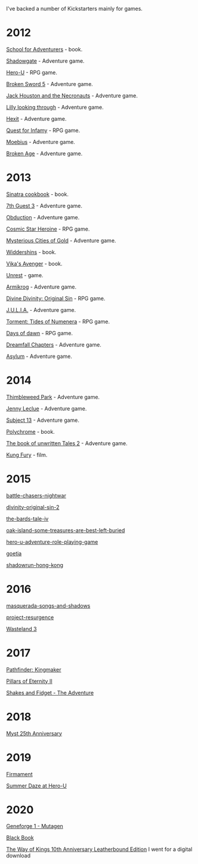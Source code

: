 I've backed a number of Kickstarters mainly for games.

# 2012
[School for Adventurers](https://www.kickstarter.com/projects/781768800/school-for-adventurers-a-high-fantasy-high-school) - book.

[Shadowgate](https://www.kickstarter.com/projects/zojoi/shadowgate) - Adventure game.

[Hero-U](https://www.kickstarter.com/projects/1878147873/hero-u-rogue-to-redemption) - RPG game.

[Broken Sword 5](https://www.kickstarter.com/projects/165500047/broken-sword-the-serpents-curse-adventure) - Adventure game.

[Jack Houston and the Necronauts](https://www.kickstarter.com/projects/warbirdgames/jack-houston-and-the-necronauts) - Adventure game.

[Lilly looking through](https://www.kickstarter.com/projects/516151670/lilly-looking-through-an-animated-adventure-game) - Adventure game.

[Hexit](https://www.kickstarter.com/projects/borbely/hexit-point-and-click-sci-fi-adventure-game) - Adventure game.

[Quest for Infamy](https://www.kickstarter.com/projects/1992695780/quest-for-infamy-an-adventure-game-by-infamous-que) - RPG game.

[Moebius](https://www.kickstarter.com/projects/1005365109/jane-jensens-pinkerton-road-2012-2013-csg) - Adventure game.

[Broken Age](https://www.kickstarter.com/projects/doublefine/double-fine-adventure) - Adventure game.

# 2013
[Sinatra cookbook](https://www.kickstarter.com/projects/timmillwood/sinatra-cookbook-recipes-for-the-ruby-framework) - book.

[7th Guest 3](https://www.kickstarter.com/projects/roblanderos/the-7th-guest-3-the-collector) - Adventure game.

[Obduction](https://www.kickstarter.com/projects/cyaninc) - Adventure game.

[Cosmic Star Heroine](https://www.kickstarter.com/projects/1596638143/cosmic-star-heroine-sci-fi-spy-rpg-for-pc-mac-ps4) - RPG game.

[Mysterious Cities of Gold](https://www.kickstarter.com/projects/438269196/mysterious-cities-of-gold-the-video-game) - Adventure game.

[Widdershins](https://www.kickstarter.com/projects/1403226937/widdershins-vanishing-act) - book.

[Vika's Avenger](https://www.kickstarter.com/projects/217993880/publish-lawrence-watt-evans-vikas-avenger) - book.

[Unrest](https://www.kickstarter.com/projects/pyrodactyl/unrest-an-unconventional-rpg-set-in-ancient-india) - game.

[Armikrog](https://www.kickstarter.com/projects/armikrog/armikrog) - Adventure game.

[Divine Divinity: Original Sin](https://www.kickstarter.com/projects/larianstudios/divinity-original-sin) - RPG game.

[J.U.L.I.A.](http://www.juliathegame.com/) - Adventure game.

[Torment: Tides of Numenera](https://www.kickstarter.com/projects/inxile/torment-tides-of-numenera) - RPG game.

[Days of dawn](https://www.kickstarter.com/projects/bumblebee/days-of-dawn-discover-the-magic) - RPG game.

[Dreamfall Chapters](https://www.kickstarter.com/projects/redthread/dreamfall-chapters-the-longest-journey) - Adventure game.

[Asylum](https://www.kickstarter.com/projects/agustincordes/asylum-kickstart-the-horror) - Adventure game.

# 2014
[Thimbleweed Park](https://www.kickstarter.com/projects/thimbleweedpark/thimbleweed-park-a-new-classic-point-and-click-adv) - Adventure game.

[Jenny Leclue](https://www.kickstarter.com/projects/mografi/jenny-leclue-a-handmade-adventure-game) - Adventure game.

[Subject 13](https://www.kickstarter.com/projects/1993213058/subject-13-by-paul-cuisset) - Adventure game.

[Polychrome](https://www.kickstarter.com/projects/420370544/polychrome-an-oz-based-novel) - book.

[The book of unwritten Tales 2](https://www.kickstarter.com/projects/kingartgames/the-book-of-unwritten-tales-2) - Adventure game.

[Kung Fury](https://www.kickstarter.com/projects/kungfury/kung-fury) - film.

# 2015
[battle-chasers-nightwar](https://www.kickstarter.com/projects/1548028600/battle-chasers-nightwar)

[divinity-original-sin-2](https://www.kickstarter.com/projects/larianstudios/divinity-original-sin-2)

[the-bards-tale-iv](https://www.kickstarter.com/projects/inxile/the-bards-tale-iv)

[oak-island-some-treasures-are-best-left-buried](https://www.kickstarter.com/projects/visionaire-studio/oak-island-some-treasures-are-best-left-buried)

[hero-u-adventure-role-playing-game](https://www.kickstarter.com/projects/transolargames/hero-u-adventure-role-playing-game)

[goetia](https://www.kickstarter.com/projects/438269196/goetia)

[shadowrun-hong-kong](https://www.kickstarter.com/projects/webeharebrained/shadowrun-hong-kong)

# 2016
[masquerada-songs-and-shadows](https://www.kickstarter.com/projects/13978330/masquerada-songs-and-shadows)

[project-resurgence](https://www.kickstarter.com/projects/nectargamestudios/project-resurgence)

[Wasteland 3](https://www.fig.co/campaigns/wasteland-3)

# 2017
[Pathfinder: Kingmaker](https://www.kickstarter.com/projects/owlcatgames/pathfinder-kingmaker)

[Pillars of Eternity II](https://www.fig.co/campaigns/deadfire)

[Shakes and Fidget - The Adventure](https://www.kickstarter.com/projects/111416884/shakes-and-fidget-the-adventure)

# 2018
[Myst 25th Anniversary](https://www.kickstarter.com/projects/1252280491/myst-25th-anniversary-collection)

# 2019
[Firmament](https://www.kickstarter.com/projects/1252280491/firmament)

[Summer Daze at Hero-U](https://www.kickstarter.com/projects/transolargames/summer-daze-at-hero-u)

# 2020
[Geneforge 1 - Mutagen](https://www.kickstarter.com/projects/geneforge1/geneforge-1-mutagen)

[Black Book](https://www.kickstarter.com/projects/morteshka/black-book-an-rpg-rooted-in-slavic-mythology)

[The Way of Kings 10th Anniversary Leatherbound Edition](https://www.kickstarter.com/projects/dragonsteel/the-way-of-kings-10th-anniversary-leatherbound-edition/description) I went for a digital download
